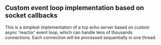 ## Custom event loop implementation based on socket callbacks

This is a simplest implementation of a tcp echo server based on custom async 'reactor' event loop, which can handle tens of thousands connections. Each connection will be processed sequentially in one thread.
